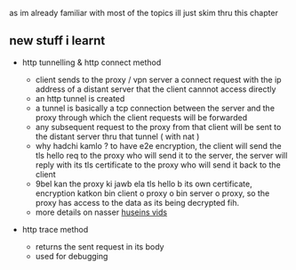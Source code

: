 as im already familiar with most of the topics ill just skim thru this chapter

## new stuff i learnt

- http tunnelling & http connect method

  - client sends to the proxy / vpn server a connect request with the ip address of a distant server that the client cannnot access directly
  - an http tunnel is created
  - a tunnel is basically a tcp connection between the server and the proxy through which the client requests will be forwarded
  - any subsequent request to the proxy from that client will be sent to the distant server thru that tunnel ( with nat )
  - why hadchi kamlo ? to have e2e encryption, the client will send the tls hello req to the proxy who will send it to the server, the server will reply with its tls certificate to the proxy who will send it back to the client
  - 9bel kan the proxy ki jawb ela tls hello b its own certificate, encryption katkon bin client o proxy o bin server o proxy, so the proxy has access to the data as its being decrypted fih.
  - more details on nasser [huseins vids](https://www.youtube.com/watch?v=PAJ5kK50qp8&list=TLPQMTkwNjIwMjI-TDzZBRmXmg)

- http trace method
  - returns the sent request in its body
  - used for debugging
